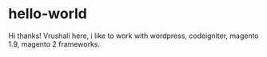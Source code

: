# hello-world

Hi thanks!
Vrushali here, i like to work with wordpress, codeigniter, magento 1.9, magento 2 frameworks.
